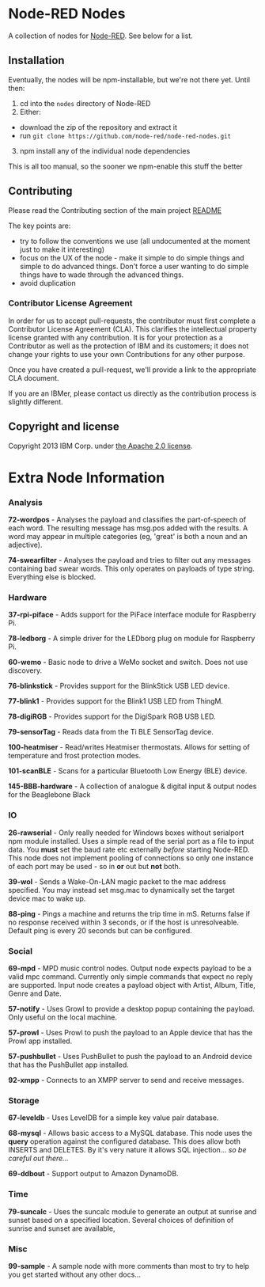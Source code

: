 # Node-RED Nodes

A collection of nodes for [Node-RED](http://nodered.org). See below for a list.

## Installation

Eventually, the nodes will be npm-installable, but we're not there yet. Until then:

1. cd into the `nodes` directory of Node-RED
2. Either:
  - download the zip of the repository and extract it
  - run `git clone https://github.com/node-red/node-red-nodes.git`
3. npm install any of the individual node dependencies

This is all too manual, so the sooner we npm-enable this stuff the better

## Contributing

Please read the Contributing section of the main project [README](https://github.com/node-red/node-red/blob/master/README.md)

The key points are:
 - try to follow the conventions we use (all undocumented at the moment just to make it interesting)
 - focus on the UX of the node - make it simple to do simple things and simple to do advanced things. Don't
   force a user wanting to do simple things have to wade through the advanced things.
 - avoid duplication

### Contributor License Agreement

In order for us to accept pull-requests, the contributor must first complete
a Contributor License Agreement (CLA). This clarifies the intellectual
property license granted with any contribution. It is for your protection as a
Contributor as well as the protection of IBM and its customers; it does not
change your rights to use your own Contributions for any other purpose.

Once you have created a pull-request, we'll provide a link to the appropriate
CLA document.

If you are an IBMer, please contact us directly as the contribution process is
slightly different.


## Copyright and license

Copyright 2013 IBM Corp. under [the Apache 2.0 license](LICENSE).

# Extra Node Information

### Analysis

**72-wordpos** - Analyses the payload and classifies the part-of-speech of each word. The resulting message has msg.pos added with the results. A word may appear in multiple categories (eg, 'great' is both a noun and an adjective).

**74-swearfilter** - Analyses the payload and tries to filter out any messages containing bad swear words. This only operates on payloads of type string. Everything else is blocked.

### Hardware

**37-rpi-piface** - Adds support for the PiFace interface module for Raspberry Pi.

**78-ledborg** - A simple driver for the LEDborg plug on module for Raspberry Pi.

**60-wemo** - Basic node to drive a WeMo socket and switch. Does not use discovery.

**76-blinkstick** - Provides support for the BlinkStick USB LED device.

**77-blink1** - Provides support for the Blink1 USB LED from ThingM.

**78-digiRGB** - Provides support for the DigiSpark RGB USB LED.

**79-sensorTag** - Reads data from the Ti BLE SensorTag device.

**100-heatmiser** - Read/writes Heatmiser thermostats. Allows for setting of temperature and frost protection modes.

**101-scanBLE** - Scans for a particular Bluetooth Low Energy (BLE) device.

**145-BBB-hardware** - A collection of analogue & digital input & output nodes for the Beaglebone Black

### IO

**26-rawserial** - Only really needed for Windows boxes without serialport npm module installed.
Uses a simple read of the serial port as a file to input data. You **must** set the baud rate etc externally *before* starting Node-RED. This node does not implement pooling of connections so only one instance of each port may be used - so in **or** out but **not** both.

**39-wol** - Sends a Wake-On-LAN magic packet to the mac address specified. You may instead set msg.mac to dynamically set the target device mac to wake up.

**88-ping** - Pings a machine and returns the trip time in mS. Returns false if no response received within 3 seconds, or if the host is unresolveable. Default ping is every 20 seconds but can be configured.

### Social

**69-mpd** - MPD music control nodes. Output node expects payload to be a valid mpc command. Currently only simple commands that expect no reply are supported. Input node creates a payload object with Artist, Album, Title, Genre and Date.

**57-notify** - Uses Growl to provide a desktop popup containing the payload. Only useful on the local machine.

**57-prowl** - Uses Prowl to push the payload to an Apple device that has the Prowl app installed.

**57-pushbullet** - Uses PushBullet to push the payload to an Android device that has the PushBullet app installed.

**92-xmpp** - Connects to an XMPP server to send and receive messages.

### Storage

**67-leveldb** - Uses LevelDB for a simple key value pair database.

**68-mysql** - Allows basic access to a MySQL database. This node uses the **query** operation against the configured database. This does allow both INSERTS and DELETES. By it's very nature it allows SQL injection... *so be careful out there...*

**69-ddbout** - Support output to Amazon DynamoDB.

### Time

**79-suncalc** - Uses the suncalc module to generate an output at sunrise and sunset based on a specified location. Several choices of definition of sunrise and sunset are available,

### Misc

**99-sample** - A sample node with more comments than most to try to help you get started without any other docs...
